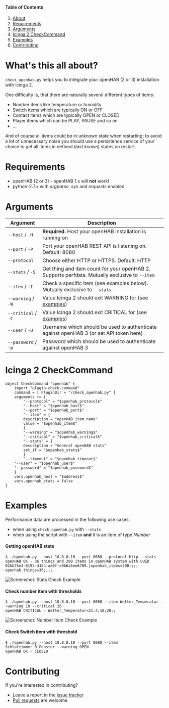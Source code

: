 #### Table of Contents

1. [About](#whats-this-all-about)
2. [Requirements](#requirements)
3. [Arguments](#arguments)
4. [Icinga 2 CheckCommand](#icinga-2-checkcommand)
4. [Examples](#examples)
5. [Contributing](#contributing)

# What's this all about?
`check_openhab.py` helps you to integrate your openHAB (2 or 3) installation with Icinga 2.

One difficulty is, that there are naturally several different types of items:
* Number items like temperature or humidity
* Switch items which are typically ON or OFF
* Contact items which are typically OPEN or CLOSED
* Player items which can be PLAY, PAUSE and so on
* ...

And of course all items could be in unknown state when restarting; to avoid a lot of unnecessary noise you should use a persistence service of your choice to get all items in defined (*last known*) states on restart.

# Requirements
* openHAB (2 or 3) - openHAB 1.x will **not** work!
* python-2.7.x with *argparse*, *sys* and *requests* enabled

# Arguments
| Argument            | Description
| --------------------|----------------------------------------------------------------------
| `--host` / `-H`     | **Required.** Host your openHAB installation is running on
| `--port` / `-P`     | Port your openHAB REST API is listening on. Default: 8080
| `--protocol`        | Choose either HTTP or HTTPS. Default: HTTP
| `--stats` / `-S`    | Get thing and item count for your openHAB 2. Supports perfdata. Mutually exclusive to `--item`
| `--item` / `-I`     | Check a specific item (see examples below). Mutually exclusive to `--stats`
| `--warning` / `-W`  | Value Icinga 2 should exit WARNING for (see [examples](#examples))
| `--critical` / `-C` | Value Icinga 2 should exit CRITICAL for (see [examples](#examples))
| `--user` / `-U`     | Username which should be used to authenticate against openHAB 3 (or set API token here)
| `--password` / `-p` | Password which should be used to authenticate against openHAB 3

# Icinga 2 CheckCommand
```
object CheckCommand "openhab" {
    import "plugin-check-command"
    command = [ PluginDir + "/check_openhab.py" ]
    arguments += {
        "--protocol" = "$openhab_protocol$"
        "--host" = "$openhab_host$"
        "--port" = "$openhab_port$"
        "--item" = {
		description = "openHAB item name"
		value = "$openhab_item$"
		}
        "--warning" = "$openhab_warning$"
        "--critical" = "$openhab_critical$"
        "--stats" = {
		description = "General openHAB stats"
		set_if = "$openhab_stats$"
		}
        "--timeout" = "$openhab_timeout$"
	"--user" = "$openhab_user$"
	"--password" = "$openhab_password$"
    }
    vars.openhab_host = "$address$"
    vars.openhab_stats = false
}
```

# Examples
Performance data are processed in the following use cases:
* when using `check_openhab.py` with `--stats` 
* when using the script with `--item` **and** it is an item of type *Number*

#### Getting openHAB stats
```
$ ./openhab.py --host 10.8.0.10 --port 8080 --protocol http --stats
openHAB OK - 36 things and 200 items in openHAB system with UUID 02bb75e1-6195-4154-ae0f-c0b6a5ee6709.|openhab_items=200;;;; openhab_things=36;;;;
```

![Screenshot: Stats Check Example](doc/screenshots/icingaweb2_stats_example.jpg)

#### Check number item with thresholds
```
$ ./openhab.py --host 10.8.0.10 --port 8080 --item Wetter_Temperatur --warning 18 --critical 20
openHAB CRITICAL - Wetter_Temperatur=21.4;18;20;;
```

![Screenshot: Number Item Check Example](doc/screenshots/icingaweb2_number_example.jpg)

#### Check Switch item with threshold
```
$ ./openhab.py --host 10.8.0.10 --port 8080 --item Schlafzimmer_0_Fenster --warning OPEN
openHAB OK - CLOSED
```

# Contributing
If you're interested in contributing?
* Leave a report in the [issue tracker](https://github.com/sysadmama/icinga2-plugin-openhab2/issues)
* [Pull requests](https://github.com/sysadmama/icinga2-plugin-openhab2/pulls) are welcome
